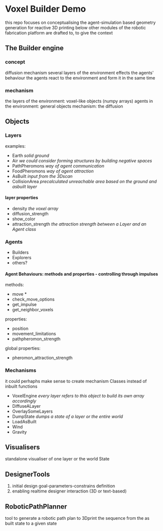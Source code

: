 # Voxel Builder Demo

this repo focuses on conceptualising the agent-simulation based geometry generation for reactive 3D printing
below other modules of the robotic fabrication platform are drafted to, to give the context

## The Builder engine

### concept

diffusion mechanism
several layers of the environment effects the agents' behaviour
the agents react to the environment and form it in the same time

### mechanism

the layers of the environment: voxel-like objects (numpy arrays)
agents in the environment: general objects
mechanism: the diffusion

## Objects

### Layers

examples:

- Earth *solid ground*
- Air *we could consider forming structures by building negative spaces*
- PathPheromons *way of agent communication*
- FoodPheromons *way of agent attraction*
- AsBuilt *input from the 3Dscan*
- CollisionArea *precalculated unreachable area based on the ground and asbuilt layer*

#### layer properties

- density *the voxel array*
- diffusion_strength
- show_color
- attraction_strength *the attraction strength between a Layer and an Agent class*

### Agents

- Builders
- Explorers
- others?

#### Agent Behaviours: methods and properties - controlling through impulses

methods:

- move *
- check_move_options
- get_impulse
- get_neighbor_voxels

properties:

- position
- movement_limitations
- pathpheromon_strength

global properties:

- pheromon_attraction_strength

### Mechanisms

it could perhaphs make sense to create mechanism Classes instead of inbuilt functions

- VoxelEngine *every layer refers to this object to build its own array accordingly*
- DiffuseALayer
- OverlaySomeLayers
- DumpState *dumps a state of a layer or the entire world*
- LoadAsBuilt
- Wind
- Gravity

## Visualisers

standalone visualiser of one layer or the world State

## DesignerTools

1. initial design goal-parameters-constrains definition
2. enabling realtime designer interaction (3D or text-based)

## RoboticPathPlanner

tool to generate a robotic path plan to 3Dprint the sequence from the as built state to a given state
